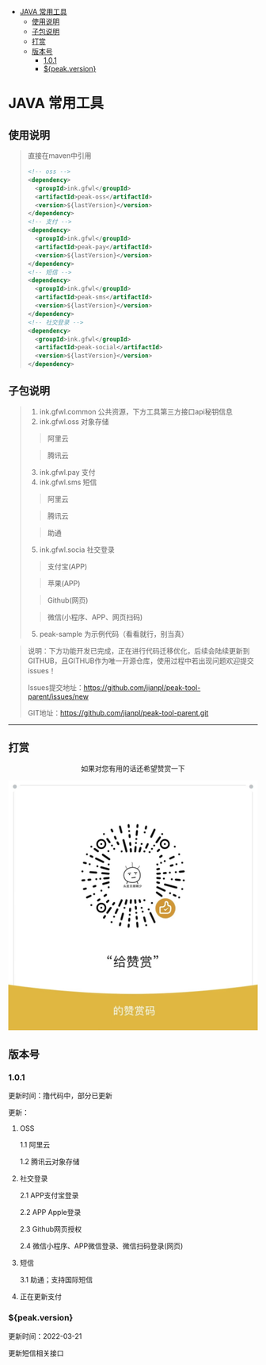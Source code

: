 - [JAVA 常用工具](#java-常用工具)
  - [使用说明](#使用说明)
  - [子包说明](#子包说明)
  - [打赏](#打赏)
  - [版本号](#版本号)
    - [1.0.1](#101)
    - [${peak.version}](#100)

# JAVA 常用工具

## 使用说明
> 直接在maven中引用
> ```xml
> <!-- oss -->
> <dependency>
>   <groupId>ink.gfwl</groupId>
>   <artifactId>peak-oss</artifactId>
>   <version>${lastVersion}</version>
> </dependency>
> <!-- 支付 -->
> <dependency>
>   <groupId>ink.gfwl</groupId>
>   <artifactId>peak-pay</artifactId>
>   <version>${lastVersion}</version>
> </dependency>
> <!-- 短信 -->
> <dependency>
>   <groupId>ink.gfwl</groupId>
>   <artifactId>peak-sms</artifactId>
>   <version>${lastVersion}</version>
> </dependency>
> <!-- 社交登录 -->
> <dependency>
>   <groupId>ink.gfwl</groupId>
>   <artifactId>peak-social</artifactId>
>   <version>${lastVersion}</version>
> </dependency>


## 子包说明
>
> 1. ink.gfwl.common 公共资源，下方工具第三方接口api秘钥信息
> 2. ink.gfwl.oss 对象存储
>> 阿里云
> 
>> 腾讯云
> 3. ink.gfwl.pay 支付
> 4. ink.gfwl.sms 短信
>> 阿里云
> 
>> 腾讯云
> 
>> 助通
> 5. ink.gfwl.socia 社交登录
>> 支付宝(APP)
> 
>> 苹果(APP)
>
>> Github(网页)
>
>> 微信(小程序、APP、网页扫码)
>
> 5. peak-sample 为示例代码（看看就行，别当真）



> 说明：下方功能开发已完成，正在进行代码迁移优化，后续会陆续更新到GITHUB，且GITHUB作为唯一开源仓库，使用过程中若出现问题欢迎提交issues！
>
> Issues提交地址：https://github.com/jianpl/peak-tool-parent/issues/new
>
> GIT地址：https://github.com/jianpl/peak-tool-parent.git
>


------
## 打赏
<p style="width: 100%;display: flex;justify-content: center">如果对您有用的话还希望赞赏一下</p>

<img src="img/admire.png" alt="admire" style="zoom: 50%;" />

## 版本号

### 1.0.1
更新时间：撸代码中，部分已更新

更新：
1. OSS 

    1.1 阿里云
   
    1.2 腾讯云对象存储
   
2. 社交登录
    
    2.1 APP支付宝登录

    2.2 APP Apple登录

    2.3 Github网页授权

    2.4 微信小程序、APP微信登录、微信扫码登录(网页)

3. 短信
    
    3.1 助通；支持国际短信

4. 正在更新支付

### ${peak.version}
更新时间：2022-03-21

更新短信相关接口